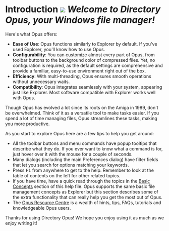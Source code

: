 # Introduction <img src="/media/13/opus13_box_front.png" class="align-right" data-query="?nolink" /> *Welcome to Directory Opus, your Windows file manager!*

Here's what Opus offers:

- **Ease of Use**: Opus functions similarly to Explorer by default. If you've used Explorer, you'll know how to use Opus.
- **Configurability**: You can customize almost every part of Opus, from toolbar buttons to the background color of compressed files. Yet, no configuration is required, as the default settings are comprehensive and provide a familiar, easy-to-use environment right out of the box.
- **Efficiency**: With multi-threading, Opus ensures smooth operations without unnecessary waits.
- **Compatibility**: Opus integrates seamlessly with your system, appearing just like Explorer. Most software compatible with Explorer works well with Opus.

Though Opus has evolved a lot since its roots on the Amiga in 1989, don't be overwhelmed. Think of it as a versatile tool to make tasks easier. If you spend a lot of time managing files, Opus streamlines these tasks, making you more productive.

As you start to explore Opus here are a few tips to help you get around:

- All the toolbar buttons and menu commands have popup tooltips that describe what they do. If you ever want to know what a command is for, just hover over it with the mouse for a couple of seconds.
- Many dialogs (including the main Preferences dialog) have filter fields that let you search for options matching your keywords.
- Press <kbd>F1</kbd> from anywhere to get to the help. Remember to look at the table of contents on the left for other related topics.
- If you have time, have a quick read through the topics in the [Basic Concepts](basic_concepts/RAEDME.md) section of this help file. Opus supports the same basic file management concepts as Explorer but this section describes some of the extra functionality that can really help you get the most out of Opus.
- The [Opus Resource Centre](http://resource.dopus.com/) is a wealth of hints, tips, FAQs, tutorials and knowledgeable Opus users.

Thanks for using Directory Opus! We hope you enjoy using it as much as we enjoy writing it!
